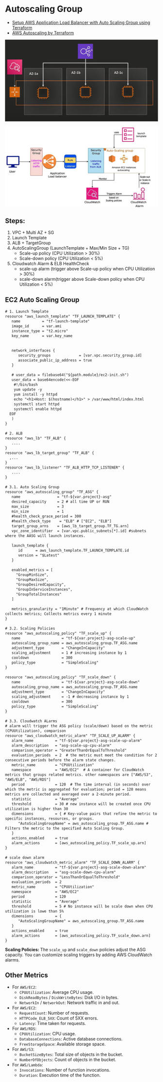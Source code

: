 # Autoscaling Group
- [Setup AWS Application Load Balancer with Auto Scaling Group using Terraform](https://www.youtube.com/watch?v=1m54kzfjGtM)
- [AWS Autoscaling by Terraform](https://www.youtube.com/watch?v=9Z0heLHN2Xk)

![vpc.png](../../diagrams/autoscaling_dlt.png)

![img.png](../../diagrams/autoscaling.png)

## Steps:
1. VPC + Multi AZ + SG
2. Launch Template
3. ALB + TargetGroup
4. AutoScalingGroup (LaunchTemplate + Max/Min Size + TG)
   - Scale-up policy   (CPU Utilization > 30%)
   - Scale-down policy (CPU Utilization < 5%)
5. Cloudwatch Alarm & ELB HealthCheck
   - scale-up alarm (trigger above Scale-up policy when CPU Utilization > 30%)
   - scale-down alarm(trigger above Scale-down policy when CPU Utilization < 5%)



## EC2 Auto Scaling Group
````hcl
# 1. Launch Template
resource "aws_launch_template" "TF_LAUNCH_TEMPLATE" {
   name          = "tf-launch-template"
   image_id      = var.ami
   instance_type = "t2.micro"
   key_name      = var.key_name


   network_interfaces {
      security_groups             = [var.vpc.security_group.id]
      associate_public_ip_address = true
   }

   # user_data = filebase64("${path.module}/ec2-init.sh")
   user_data = base64encode(<<-EOF
    #!/bin/bash
    yum update -y
    yum install -y httpd
    echo "<h1>Host: $(hostname)</h1>" > /var/www/html/index.html
    systemctl start httpd
    systemctl enable httpd
  EOF
   )
}

# 2. ALB
resource "aws_lb" "TF_ALB" { 
   ....
}
resource "aws_lb_target_group" "TF_ALB" {
  ,...
}
resource "aws_lb_listener" "TF_ALB_HTTP_TCP_LISTENER" {
   ....
}

# 3.1. Auto Scaling Group
resource "aws_autoscaling_group" "TF_ASG" {
   name                 = "tf-${var.project}-asg"
   desired_capacity     = 2 # all time UP or RUN
   max_size             = 3
   min_size             = 1
   #health_check_grace_period = 300
   #health_check_type    = "ELB" # ["EC2", "ELB"]
   target_group_arns    = [aws_lb_target_group.TF_TG.arn]
   vpc_zone_identifier  = [var.vpc.public_subnets[*].id] #subnets where the AASG will launch instances.
  
   launch_template {
      id      = aws_launch_template.TF_LAUNCH_TEMPLATE.id
      version = "$Latest"
   }

   enabled_metrics = [
     "GroupMinSize",
     "GroupMaxSize",
     "GroupDesiredCapacity",
     "GroupInServiceInstances",
     "GroupTotalInstances"
   ]

   metrics_granularity = "1Minute" # Frequency at which CloudWatch collects metrics; Collects metrics every 1 minute
}

# 3.2. Scaling Policies
resource "aws_autoscaling_policy" "TF_scale_up" {
   name                   = "tf-${var.project}-asg-scale-up"
   autoscaling_group_name = aws_autoscaling_group.TF_ASG.name
   adjustment_type        = "ChangeInCapacity"
   scaling_adjustment     = 1 # increasing instance by 1
   cooldown               = 300
   policy_type            = "SimpleScaling"
}

resource "aws_autoscaling_policy" "TF_scale_down" {
   name                   = "tf-${var.project}-asg-scale-down"
   autoscaling_group_name = aws_autoscaling_group.TF_ASG.name
   adjustment_type        = "ChangeInCapacity"
   scaling_adjustment     = -1 # decreasing instance by 1
   cooldown               = 300
   policy_type            = "SimpleScaling"
}

# 3.3. Cloudwatch ALarms
# alarm will trigger the ASG policy (scale/down) based on the metric (CPUUtilization), comparison
resource "aws_cloudwatch_metric_alarm" "TF_SCALE_UP_ALARM" {
   alarm_name          = "tf-${var.project}-asg-scale-up-alarm"
   alarm_description   = "asg-scale-up-cpu-alarm"
   comparison_operator = "GreaterThanOrEqualToThreshold"
   evaluation_periods  = 2  # the metric must meet the condition for 2 consecutive periods before the alarm state changes.
   metric_name         = "CPUUtilization"
   namespace           = "AWS/EC2"  # A container for CloudWatch metrics that groups related metrics. other namespaces are ["AWS/S3", "AWS/ELB", "AWS/RDS"]
   period              = 120  # The time interval (in seconds) over which the metric is aggregated for evaluation; period = 120 means metrics are collected and averaged over a 2-minute period.
   statistic           = "Average"
   threshold           = 30 # new instance will be created once CPU utilization is higher than 30
   dimensions          = { # Key-value pairs that refine the metric to specific instances, resources, or groups.
      "AutoScalingGroupName" = aws_autoscaling_group.TF_ASG.name # Filters the metric to the specified Auto Scaling Group.
   }
   actions_enabled     = true
   alarm_actions       = [aws_autoscaling_policy.TF_scale_up.arn]
}

# scale down alarm
resource "aws_cloudwatch_metric_alarm" "TF_SCALE_DOWN_ALARM" {
   alarm_name          = "tf-${var.project}-asg-scale-down-alarm"
   alarm_description   = "asg-scale-down-cpu-alarm"
   comparison_operator = "LessThanOrEqualToThreshold"
   evaluation_periods  = 2
   metric_name         = "CPUUtilization"
   namespace           = "AWS/EC2"
   period              = 120
   statistic           = "Average"
   threshold           = 5 # No instance will be scale down when CPU utilization is lowe than 5%
   dimensions          = {
      "AutoScalingGroupName" = aws_autoscaling_group.TF_ASG.name
   }
   actions_enabled     = true
   alarm_actions       = [aws_autoscaling_policy.TF_scale_down.arn]
}
````
**Scaling Policies:** The `scale_up` and `scale_down` policies adjust the ASG capacity. You can customize scaling triggers by adding AWS CloudWatch alarms.

## Other Metrics
- For `AWS/EC2`:
  - `CPUUtilization`: Average CPU usage.
  - `DiskReadBytes` / `DiskWriteBytes`: Disk I/O in bytes.
  -  `NetworkIn` / `NetworkOut`: Network traffic in and out.
- For `AWS/EC2`:
  - `RequestCount`: Number of requests.
  - `HTTPCode_ELB_5XX`: Count of 5XX errors.
  - `Latency`: Time taken for requests.
- For `AWS/RDS`:
  - `CPUUtilization`: CPU usage.
  - `DatabaseConnections`: Active database connections.
  - `FreeStorageSpace`: Available storage space.
- For `AWS/S3`:
  - `BucketSizeBytes`: Total size of objects in the bucket.
  - `NumberOfObjects`: Count of objects in the bucket.
- For `AWS/Lambda`:
  - `Invocations`: Number of function invocations.
  - `Duration`: Execution time of the function.
